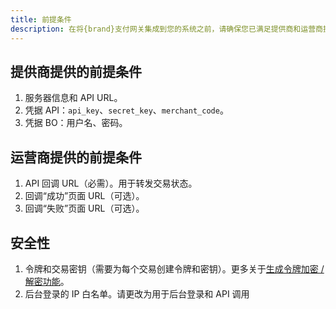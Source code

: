 ```yaml
---
title: 前提条件
description: 在将{brand}支付网关集成到您的系统之前，请确保您已满足提供商和运营商提供的以下前提条件。
---
```


## 提供商提供的前提条件

1. 服务器信息和 API URL。
2. 凭据 API：`api_key`、`secret_key`、`merchant_code`。
3. 凭据 BO：用户名、密码。

## 运营商提供的前提条件

1. API 回调 URL（必需）。用于转发交易状态。
2. 回调“成功”页面 URL（可选）。
3. 回调“失败”页面 URL（可选）。

## 安全性

1. 令牌和交易密钥（需要为每个交易创建令牌和密钥）。更多关于[生成令牌加密 / 解密功能](/api/authentication)。
2. 后台登录的 IP 白名单。请更改为用于后台登录和 API 调用

